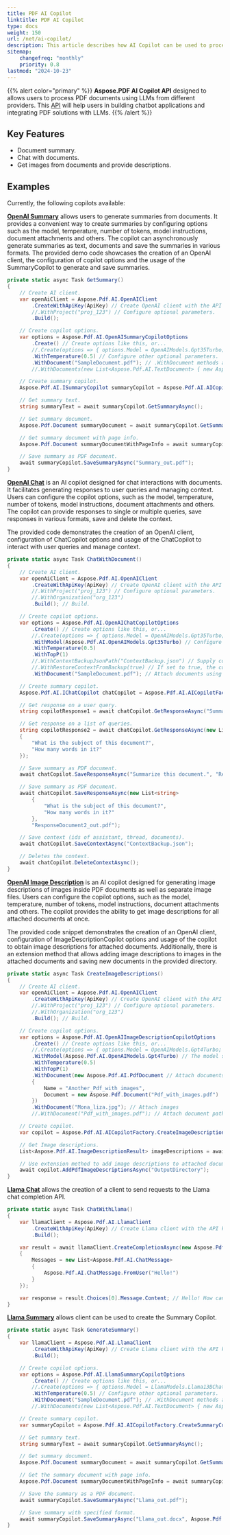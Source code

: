 ```yaml
---
title: PDF AI Copilot
linktitle: PDF AI Copilot
type: docs
weight: 150
url: /net/ai-copilot/
description: This article describes how AI Copilot can be used to process the PDF document with Aspose.PDF library.
sitemap:
    changefreq: "monthly"
    priority: 0.8
lastmod: "2024-10-23"
---
```

<script type="application/ld+json">
{
    "@context": "https://schema.org",
    "@type": "TechArticle",
    "headline": "PDF AI Copilot",
    "alternativeHeadline": "Seamlessly Integrate AI with PDF Document Processing",
    "abstract": "The PDF AI Copilot feature leverages advanced AI technology to enhance document processing through functionality such as document summarization, interactive chat capabilities with PDF content, and generating image descriptions from documents. This innovative API streamlines how users interact with and extract insights from PDF documents, making it an essential tool for enhancing productivity and user engagement",
    "author": {
        "@type": "Person",
        "name": "Anastasiia Holub",
        "givenName": "Anastasiia",
        "familyName": "Holub",
        "url": "https://www.linkedin.com/in/anastasiia-holub-750430225/"
    },
    "genre": "pdf document generation",
    "keywords": "PDF AI Copilot, Aspose.PDF API, document summary, chat with documents, OpenAI Summary, OpenAI Chat, image descriptions, Llama Chat, AI document processing",
    "wordcount": "1047",
    "proficiencyLevel": "Beginner",
    "publisher": {
        "@type": "Organization",
        "name": "Aspose.PDF for .NET",
        "url": "https://products.aspose.com/pdf",
        "logo": "https://www.aspose.cloud/templates/aspose/img/products/pdf/aspose_pdf-for-net.svg",
        "alternateName": "Aspose",
        "sameAs": [
            "https://facebook.com/aspose.pdf/",
            "https://twitter.com/asposepdf",
            "https://www.youtube.com/channel/UCmV9sEg_QWYPi6BJJs7ELOg/featured",
            "https://www.linkedin.com/company/aspose",
            "https://stackoverflow.com/questions/tagged/aspose",
            "https://aspose.quora.com/",
            "https://aspose.github.io/"
        ],
        "contactPoint": [
            {
                "@type": "ContactPoint",
                "telephone": "+1 903 306 1676",
                "contactType": "sales",
                "areaServed": "US",
                "availableLanguage": "en"
            },
            {
                "@type": "ContactPoint",
                "telephone": "+44 141 628 8900",
                "contactType": "sales",
                "areaServed": "GB",
                "availableLanguage": "en"
            },
            {
                "@type": "ContactPoint",
                "telephone": "+61 2 8006 6987",
                "contactType": "sales",
                "areaServed": "AU",
                "availableLanguage": "en"
            }
        ]
    },
    "url": "/net/ai-copilot/",
    "mainEntityOfPage": {
        "@type": "WebPage",
        "@id": "/net/ai-copilot/"
    },
    "dateModified": "2024-11-25",
    "description": "Aspose.PDF can perform not only simple and easy tasks but also cope with more complex goals. Check the next section for advanced users and developers."
}
</script>

{{% alert color="primary" %}}
**Aspose.PDF AI Copilot API** designed to allows users to process PDF documents using LLMs from different providers. This [API](https://reference.aspose.com/pdf/net/aspose.pdf.ai/) will help users in building chatbot applications and integrating PDF solutions with LLMs.
{{% /alert %}}

## Key Features

* Document summary.
* Chat with documents.
* Get images from documents and provide descriptions.

## Examples

Currently, the following copilots available:

[**OpenAI Summary**](https://reference.aspose.com/pdf/net/aspose.pdf.ai/openaisummarycopilot/) allows users to generate summaries from documents. It provides a convenient way to create summaries by configuring options such as the model, temperature, number of tokens, model instructions, document attachments and others. The copilot can asynchronously generate summaries as text, documents and save the summaries in various formats. The provided demo code showcases the creation of an OpenAI client, the configuration of copilot options and the usage of the SummaryCopilot to generate and save summaries.

```cs
private static async Task GetSummary()
{
    // Create AI client.
    var openAiClient = Aspose.Pdf.AI.OpenAIClient
        .CreateWithApiKey(ApiKey) // Create OpenAI client with the API key.
        //.WithProject("proj_123") // Configure optional parameters.
        .Build();

    // Create copilot options.
    var options = Aspose.Pdf.AI.OpenAISummaryCopilotOptions
        .Create() // Create options like this, or...
        //.Create(options => { options.Model = OpenAIModels.Gpt35Turbo; }) // ...create using delegate.
        .WithTemperature(0.5) // Configure other optional parameters.
        .WithDocument("SampleDocument.pdf"); // .WithDocument methods allows to add text, pdf and paths to documents.
        //.WithDocuments(new List<Aspose.Pdf.AI.TextDocument> { new Aspose.Pdf.AI.TextDocument() }); // .WithDocuments methods allows to add text, pdf and path collections.

    // Create summary copilot.
    Aspose.Pdf.AI.ISummaryCopilot summaryCopilot = Aspose.Pdf.AI.AICopilotFactory.CreateSummaryCopilot(openAiClient, options);

    // Get summary text.
    string summaryText = await summaryCopilot.GetSummaryAsync();

    // Get summary document.
    Aspose.Pdf.Document summaryDocument = await summaryCopilot.GetSummaryDocumentAsync();

    // Get summary document with page info.
    Aspose.Pdf.Document summaryDocumentWithPageInfo = await summaryCopilot.GetSummaryDocumentAsync(new Aspose.Pdf.PageInfo());

    // Save summary as PDF document.
    await summaryCopilot.SaveSummaryAsync("Summary_out.pdf");
}
```

[**OpenAI Chat**](https://reference.aspose.com/pdf/net/aspose.pdf.ai/openaichatcopilot/) is an AI copilot designed for chat interactions with documents. It facilitates generating responses to user queries and managing context. Users can configure the copilot options, such as the model, temperature, number of tokens, model instructions, document attachments and others. The copilot can provide responses to single or multiple queries, save responses in various formats, save and delete the context.

The provided code demonstrates the creation of an OpenAI client, configuration of ChatCopilot options and usage of the ChatCopilot to interact with user queries and manage context.

```cs
private static async Task ChatWithDocument()
{
    // Create AI client.
    var openAiClient = Aspose.Pdf.AI.OpenAIClient
        .CreateWithApiKey(ApiKey) // Create OpenAI client with the API key.
        //.WithProject("proj_123") // Configure optional parameters.
        //.WithOrganization("org_123")
        .Build(); // Build.

    // Create copilot options.
    var options = Aspose.Pdf.AI.OpenAIChatCopilotOptions
        .Create() // Create options like this, or...
        //.Create(options => { options.Model = OpenAIModels.Gpt35Turbo; }) // ...create using delegate.
        .WithModel(Aspose.Pdf.AI.OpenAIModels.Gpt35Turbo) // Configure other optional parameters.
        .WithTemperature(0.5)
        .WithTopP(1)
        //.WithContextBackupJsonPath("ContextBackup.json") // Supply context backup to resume the conversation session.
        //.WithRestoreContextFromBackup(true) // If set to true, the context will be restored.
        .WithDocument("SampleDocument.pdf"); // Attach documents using .WithDocument(s) methods allows to add text, pdf and paths to documents.

    // Create summary copilot.
    Aspose.Pdf.AI.IChatCopilot chatCopilot = Aspose.Pdf.AI.AICopilotFactory.CreateChatCopilot(openAiClient, options);

    // Get response on a user query.
    string copilotResponse1 = await chatCopilot.GetResponseAsync("Summarize this document.");

    // Get response on a list of queries.
    string copilotResponse2 = await chatCopilot.GetResponseAsync(new List<string>
    {
        "What is the subject of this document?",
        "How many words in it?"
    });

    // Save summary as PDF document.
    await chatCopilot.SaveResponseAsync("Summarize this document.", "ResponseDocument1_out.pdf");

    // Save summary as PDF document.
    await chatCopilot.SaveResponseAsync(new List<string>
        {
            "What is the subject of this document?",
            "How many words in it?"
        },
        "ResponseDocument2_out.pdf");

    // Save context (ids of assistant, thread, documents).
    await chatCopilot.SaveContextAsync("ContextBackup.json");

    // Deletes the context.
    await chatCopilot.DeleteContextAsync();
}
```

[**OpenAI Image Description**](https://reference.aspose.com/pdf/net/aspose.pdf.ai/openaiimagedescriptioncopilot/) is an AI copilot designed for generating image descriptions of images inside PDF documents as well as separate image files. Users can configure the copilot options, such as the model, temperature, number of tokens, model instructions, document attachments and others. The copilot provides the ability to get image descriptions for all attached documents at once.

The provided code snippet demonstrates the creation of an OpenAI client, configuration of ImageDescriptionCopilot options and usage of the copilot to obtain image descriptions for attached documents. Additionally, there is an extension method that allows adding image descriptions to images in the attached documents and saving new documents in the provided directory.

```cs
private static async Task CreateImageDescriptions()
{
    // Create AI client.
    var openAiClient = Aspose.Pdf.AI.OpenAIClient
        .CreateWithApiKey(ApiKey) // Create OpenAI client with the API key.
        //.WithProject("proj_123") // Configure optional parameters.
        //.WithOrganization("org_123")
        .Build(); // Build.

    // Create copilot options.
    var options = Aspose.Pdf.AI.OpenAIImageDescriptionCopilotOptions
        .Create() // Create options like this, or...
        //.Create(options => { options.Model = OpenAIModels.Gpt4Turbo; }) // ...create using delegate.
        .WithModel(Aspose.Pdf.AI.OpenAIModels.Gpt4Turbo) // The model should have vision capabilities.
        .WithTemperature(0.5)
        .WithTopP(1)
        .WithDocument(new Aspose.Pdf.AI.PdfDocument // Attach documents.
        {
            Name = "Another_Pdf_with_images",
            Document = new Aspose.Pdf.Document("Pdf_with_images.pdf")
        })
        .WithDocument("Mona_liza.jpg"); // Attach images
        //.WithDocument("Pdf_with_images.pdf"); // Attach document paths.

    // Create copilot.
    var copilot = Aspose.Pdf.AI.AICopilotFactory.CreateImageDescriptionCopilot(openAiClient, options);

    // Get Image descriptions.
    List<Aspose.Pdf.AI.ImageDescriptionResult> imageDescriptions = await copilot.GetImageDescriptionsAsync();

    // Use extension method to add image descriptions to attached documents.
    await copilot.AddPdfImageDescriptionsAsync("OutputDirectory");
}
```

[**Llama Chat**](https://reference.aspose.com/pdf/net/aspose.pdf.ai/llamaclient/) allows the creation of a client to send requests to the Llama chat completion API.

```cs
private static async Task ChatWithLlama()
{
    var llamaClient = Aspose.Pdf.AI.LlamaClient
        .CreateWithApiKey(ApiKey) // Create Llama client with the API key.
        .Build();

    var result = await llamaClient.CreateCompletionAsync(new Aspose.Pdf.AI.LlamaChatCompletionRequest
    {
        Messages = new List<Aspose.Pdf.AI.ChatMessage>
        {
            Aspose.Pdf.AI.ChatMessage.FromUser("Hello!")
        }
    });

    var response = result.Choices[0].Message.Content; // Hello! How can I assist you today?
}
```

[**Llama Summary**](https://reference.aspose.com/pdf/net/aspose.pdf.ai/llamaclient/) allows client can be used to create the Summary Copilot.

```cs
private static async Task GenerateSummary()
{
    var llamaClient = Aspose.Pdf.AI.LlamaClient
        .CreateWithApiKey(ApiKey) // Create Llama client with the API key.
        .Build();

    // Create copilot options.
    var options = Aspose.Pdf.AI.LlamaSummaryCopilotOptions
        .Create() // Create options like this, or...
        //.Create(options => { options.Model = LlamaModels.Llama13BChat; }) // ...create using delegate.
        .WithTemperature(0.5) // Configure other optional parameters.
        .WithDocument("SampleDocument.pdf"); // .WithDocument methods allow to add text, pdf, and paths to documents.
        //.WithDocuments(new List<Aspose.Pdf.AI.TextDocument> { new Aspose.Pdf.AI.TextDocument() }); // .WithDocuments methods allow to add text, pdf and path collections.

    // Create summary copilot.
    var summaryCopilot = Aspose.Pdf.AI.AICopilotFactory.CreateSummaryCopilot(llamaClient, options);

    // Get summary text.
    string summaryText = await summaryCopilot.GetSummaryAsync();

    // Get summary document.
    Aspose.Pdf.Document summaryDocument = await summaryCopilot.GetSummaryDocumentAsync();

    // Get the summary document with page info.
    Aspose.Pdf.Document summaryDocumentWithPageInfo = await summaryCopilot.GetSummaryDocumentAsync(new Aspose.Pdf.PageInfo());

    // Save the summary as a PDF document.
    await summaryCopilot.SaveSummaryAsync("Llama_out.pdf");

    // Save summary with specified format.
    await summaryCopilot.SaveSummaryAsync("Llama_out.docx", Aspose.Pdf.SaveFormat.DocX);
}
```
